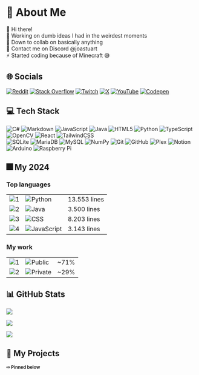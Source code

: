 # 💫 About Me

👋 Hi there!<br>
🔭 Working on dumb ideas I had in the weirdest moments<br>
👯 Down to collab on basically anything<br>
💬 Contact me on Discord @joastuart<br>
⚡ Started coding because of Minecraft 😅

## 🌐 Socials

[![Reddit](https://img.shields.io/badge/Reddit-%23FF4500.svg?logo=Reddit&logoColor=white)](https://www.reddit.com/user/JoaStuart)
[![Stack Overflow](https://img.shields.io/badge/-Stackoverflow-FE7A16?logo=stack-overflow&logoColor=white)](https://stackoverflow.com/users/13859765)
[![Twitch](https://img.shields.io/badge/Twitch-%239146FF.svg?logo=Twitch&logoColor=white)](https://twitch.tv/joajdx) [![X](https://img.shields.io/badge/X-black.svg?logo=X&logoColor=white)](https://x.com/@JoaStuart)
[![YouTube](https://img.shields.io/badge/YouTube-%23FF0000.svg?logo=YouTube&logoColor=white)](https://youtube.com/@joajd)
[![Codepen](https://img.shields.io/badge/Codepen-000000?style=for-the-badge&logo=codepen&logoColor=white)](https://codepen.io/JoaStuart)

## 💻 Tech Stack

![C#](https://img.shields.io/badge/c%23-%23239120.svg?style=flat&logo=csharp&logoColor=white)
![Markdown](https://img.shields.io/badge/markdown-%23000000.svg?style=flat&logo=markdown&logoColor=white)
![JavaScript](https://img.shields.io/badge/javascript-%23323330.svg?style=flat&logo=javascript&logoColor=%23F7DF1E)
![Java](https://img.shields.io/badge/java-%23ED8B00.svg?style=flat&logo=openjdk&logoColor=white)
![HTML5](https://img.shields.io/badge/html5-%23E34F26.svg?style=flat&logo=html5&logoColor=white)
![Python](https://img.shields.io/badge/python-3670A0?style=flat&logo=python&logoColor=ffdd54)
![TypeScript](https://img.shields.io/badge/typescript-%23007ACC.svg?style=flat&logo=typescript&logoColor=white)
![OpenCV](https://img.shields.io/badge/opencv-%23white.svg?style=flat&logo=opencv&logoColor=white)
![React](https://img.shields.io/badge/react-%2320232a.svg?style=flat&logo=react&logoColor=%2361DAFB)
![TailwindCSS](https://img.shields.io/badge/tailwindcss-%2338B2AC.svg?style=flat&logo=tailwind-css&logoColor=white)<br>
![SQLite](https://img.shields.io/badge/sqlite-%2307405e.svg?style=flat&logo=sqlite&logoColor=white)
![MariaDB](https://img.shields.io/badge/MariaDB-003545?style=flat&logo=mariadb&logoColor=white)
![MySQL](https://img.shields.io/badge/mysql-4479A1.svg?style=flat&logo=mysql&logoColor=white)
![NumPy](https://img.shields.io/badge/numpy-%23013243.svg?style=flat&logo=numpy&logoColor=white)
![Git](https://img.shields.io/badge/git-%23F05033.svg?style=flat&logo=git&logoColor=white)
![GitHub](https://img.shields.io/badge/github-%23121011.svg?style=flat&logo=github&logoColor=white)
![Plex](https://img.shields.io/badge/plex-%23E5A00D.svg?style=flat&logo=plex&logoColor=white)
![Notion](https://img.shields.io/badge/Notion-%23000000.svg?style=flat&logo=notion&logoColor=white)
![Arduino](https://img.shields.io/badge/-Arduino-00979D?style=flat&logo=Arduino&logoColor=white)
![Raspberry Pi](https://img.shields.io/badge/-RaspberryPi-C51A4A?style=flat&logo=Raspberry-Pi)

## 🎆 My 2024

### Top languages

|                                                               |                                                                                                                     |              |
| ------------------------------------------------------------- | ------------------------------------------------------------------------------------------------------------------- | ------------ |
| ![1](https://img.shields.io/badge/1-gold.svg?style=flat)      | ![Python](https://img.shields.io/badge/python-3670A0?style=flat&logo=python&logoColor=ffdd54)                       | 13.553 lines |
| ![2](https://img.shields.io/badge/2-silver.svg?style=flat)    | ![Java](https://img.shields.io/badge/java-%23ED8B00.svg?style=flat&logo=openjdk&logoColor=white)                    | 3.500 lines  |
| ![3](https://img.shields.io/badge/3-%23cd7f32.svg?style=flat) | ![CSS](https://img.shields.io/badge/CSS-%23663399.svg?style=flat&logo=css&logoColor=white)                          | 8.203 lines  |
| ![4](https://img.shields.io/badge/4-gray.svg?style=flat)      | ![JavaScript](https://img.shields.io/badge/javascript-%23323330.svg?style=flat&logo=javascript&logoColor=%23F7DF1E) | 3.143 lines  |

### My work

|                                                            |                                                                           |      |
| ---------------------------------------------------------- | ------------------------------------------------------------------------- | ---- |
| ![1](https://img.shields.io/badge/1-gold.svg?style=flat)   | ![Public](https://img.shields.io/badge/Public-%2328a745.svg?style=flat)   | ~71% |
| ![2](https://img.shields.io/badge/2-silver.svg?style=flat) | ![Private](https://img.shields.io/badge/Private-%23d73a49.svg?style=flat) | ~29% |

## 📊 GitHub Stats

![ ](https://github-readme-stats.vercel.app/api?username=JoaStuart&theme=transparent&hide_border=false&include_all_commits=true&count_private=true)

![ ](https://github-readme-streak-stats.herokuapp.com/?user=JoaStuart&theme=transparent&hide_border=false)

![ ](https://github-readme-stats.vercel.app/api/top-langs/?username=JoaStuart&theme=transparent&hide_border=false&include_all_commits=true&count_private=true&layout=compact)

## 📁 My Projects

<sub>**⇨ Pinned below**</sub>

<!-- Proudly created with GPRM ( https://gprm.itsvg.in ) and edited by ~!Joa -->

